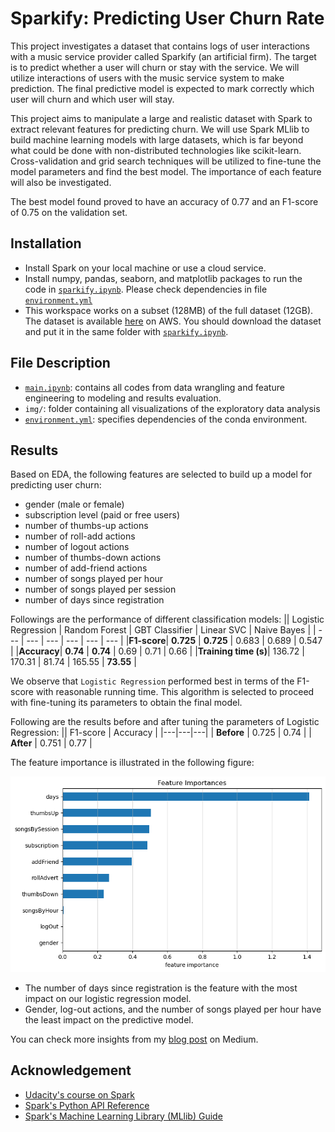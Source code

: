 # Sparkify: Predicting User Churn Rate

This project investigates a dataset that contains logs of user interactions with a music service provider called Sparkify (an artificial firm). The target is to predict whether a user will churn or stay with the service. We will utilize interactions of users with the music service system to make prediction. The final predictive model is expected to mark correctly which user will churn and which user will stay.

This project aims to manipulate a large and realistic dataset with Spark to extract relevant features for predicting churn. We will use Spark MLlib to build machine learning models with large datasets, which is far beyond what could be done with non-distributed technologies like scikit-learn. Cross-validation and grid search techniques will be utilized to fine-tune the model parameters and find the best model. The importance of each feature will also be investigated.

The best model found proved to have an accuracy of 0.77 and an F1-score of 0.75 on the validation set.

## Installation
- Install Spark on your local machine or use a cloud service.
- Install numpy, pandas, seaborn, and matplotlib packages to run the code in [`sparkify.ipynb`](sparkify.ipynb). Please check dependencies in file [`environment.yml`](environment.yml)
- This workspace works on a subset (128MB) of the full dataset (12GB). The dataset is available [here](https://udacity-dsnd.s3.amazonaws.com/sparkify/mini_sparkify_event_data.json) on AWS. You should download the dataset and put it in the same folder with [`sparkify.ipynb`](sparkify.ipynb).

## File Description
- [`main.ipynb`](main.ipynb): contains all codes from data wrangling and feature engineering to modeling and results evaluation.
- `img/`: folder containing all visualizations of the exploratory data analysis
- [`environment.yml`](environment.yml): specifies dependencies of the conda environment.

## Results

Based on EDA, the following features are selected to build up a model for predicting user churn:
- gender (male or female)
- subscription level (paid or free users)
- number of thumbs-up actions
- number of roll-add actions
- number of logout actions
- number of thumbs-down actions
- number of add-friend actions
- number of songs played per hour
- number of songs played per session
- number of days since registration

Followings are the performance of different classification models:
|| Logistic Regression | Random Forest | GBT Classifier | Linear SVC | Naive Bayes |
| --- | --- | --- | --- | --- | --- |
|**F1-score**| **0.725** | **0.725** | 0.683 | 0.689 | 0.547 |
|**Accuracy**| **0.74** | **0.74** | 0.69 | 0.71 | 0.66 |
|**Training time (s)**| 136.72 | 170.31 | 81.74 | 165.55 | **73.55** |

We observe that `Logistic Regression` performed best in terms of the F1-score with reasonable running time.
This algorithm is selected to proceed with fine-tuning its parameters to obtain the final model.

Following are the results before and after tuning the parameters of Logistic Regression:
|| F1-score | Accuracy |
|---|---|---|
| **Before** | 0.725 | 0.74 |
| **After** | 0.751 | 0.77 |

The feature importance is illustrated in the following figure:

<img src="imgs/feature_importance.png">

- The number of days since registration is the feature with the most impact on our logistic regression model.
- Gender, log-out actions, and the number of songs played per hour have the least impact on the predictive model.

You can check more insights from my [blog post](https://medium.com/@linhht.419/sparkify-predicting-user-churn-with-music-service-4f1cba5008fd) on Medium.

## Acknowledgement
- [Udacity's course on Spark](https://www.udacity.com/enrollment/ud2002)
- [Spark's Python API Reference](https://spark.apache.org/docs/latest/api/python/reference/index.html)
- [Spark's Machine Learning Library (MLlib) Guide](https://spark.apache.org/docs/latest/ml-guide.html)
